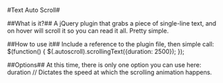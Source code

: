 #Text Auto Scroll#

##What is it?##
A jQuery plugin that grabs a piece of single-line text, and on hover will scroll it so you can read it all. Pretty simple.

##How to use it##
Include a reference to the plugin file, then simple call:
    $(function() {
        $(.autoscroll).scrollingText({duration: 2500});
    });

##Options##
At this time, there is only one option you can use here:
    duration // Dictates the speed at which the scrolling animation happens.

